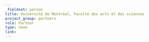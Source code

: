 ```yaml
---
_fieldset: person
title: Université de Montréal, Faculté des arts et des sciences
project_group: partners
role: Partner
type: none
link: 
---
```

